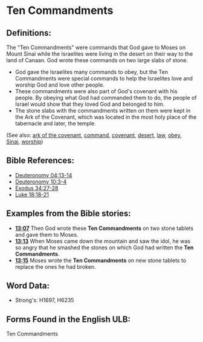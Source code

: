 # Ten Commandments

## Definitions:

The "Ten Commandments" were commands that God gave to Moses on Mount Sinai while the Israelites were living in the desert on their way to the land of Canaan. God wrote these commands on two large slabs of stone.

* God gave the Israelites many commands to obey, but the Ten Commandments were special commands to help the Israelites love and worship God and love other people.
* These commandments were also part of God's covenant with his people. By obeying what God had commanded them to do, the people of Israel would show that they loved God and belonged to him.
* The stone slabs with the commandments written on them were kept in the Ark of the Covenant, which was located in the most holy place of the tabernacle and later, the temple.

(See also: [ark of the covenant](../kt/arkofthecovenant.md), [command](../kt/command.md), [covenant](../kt/covenant.md), [desert](../other/desert.md), [law](../kt/lawofmoses.md), [obey](../other/obey.md), [Sinai](../names/sinai.md), [worship](../kt/worship.md))

## Bible References:

* [Deuteronomy 04:13-14](rc://en/tn/help/deu/04/13)
* [Deuteronomy 10:3-4](rc://en/tn/help/deu/10/03)
* [Exodus 34:27-28](rc://en/tn/help/exo/34/27)
* [Luke 18:18-21](rc://en/tn/help/luk/18/18)

## Examples from the Bible stories:

* __[13:07](rc://en/tn/help/obs/13/07)__ Then God wrote these __Ten Commandments__ on two stone tablets and gave them to Moses.
* __[13:13](rc://en/tn/help/obs/13/13)__ When Moses came down the mountain and saw the idol, he was so angry that he smashed the stones on which God had written the __Ten Commandments__.
* __[13:15](rc://en/tn/help/obs/13/15)__ Moses wrote the __Ten Commandments__ on new stone tablets to replace the ones he had broken.

## Word Data:

* Strong's: H1697, H6235

## Forms Found in the English ULB:

Ten Commandments


